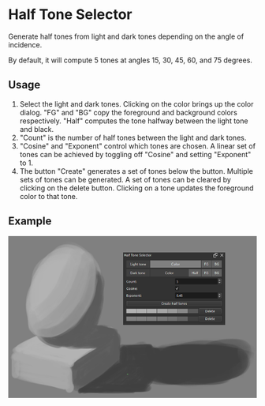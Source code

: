 # Half Tone Selector

Generate half tones from light and dark tones depending on the angle of incidence.

By default, it will compute 5 tones at angles 15, 30, 45, 60, and 75 degrees.

## Usage

1. Select the light and dark tones. Clicking on the color brings up the color dialog. "FG" and "BG" copy the foreground and background colors respectively. "Half" computes the tone halfway between the light tone and black.
2. "Count" is the number of half tones between the light and dark tones.
3. "Cosine" and "Exponent" control which tones are chosen. A linear set of tones can be achieved by toggling off "Cosine" and setting "Exponent" to 1.
4. The button "Create" generates a set of tones below the button. Multiple sets of tones can be generated. A set of tones can be cleared by clicking on the delete button. Clicking on a tone updates the foreground color to that tone.

## Example

![Example](./example.png)